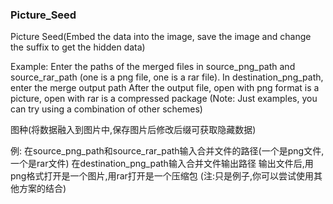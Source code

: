 ### Picture_Seed




Picture Seed(Embed the data into the image, save the image and change the suffix to get the hidden data)

Example:
Enter the paths of the merged files in source_png_path and source_rar_path (one is a png file, one is a rar file).
In destination_png_path, enter the merge output path
After the output file, open with png format is a picture, open with rar is a compressed package
(Note: Just examples, you can try using a combination of other schemes)

图种(将数据融入到图片中,保存图片后修改后缀可获取隐藏数据)

例:
在source_png_path和source_rar_path输入合并文件的路径(一个是png文件,一个是rar文件)
在destination_png_path输入合并文件输出路径
输出文件后,用png格式打开是一个图片,用rar打开是一个压缩包
(注:只是例子,你可以尝试使用其他方案的结合)